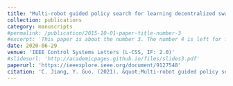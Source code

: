 ```yaml
---
title: "Multi-robot guided policy search for learning decentralized swarm control"
collection: publications
category: manuscripts
#permalink: /publication/2015-10-01-paper-title-number-3
#excerpt: 'This paper is about the number 3. The number 4 is left for future work.'
date: 2020-06-29
venue: 'IEEE Control Systems Letters (L-CSS, IF: 2.0)'
#slidesurl: 'http://academicpages.github.io/files/slides3.pdf'
paperurl: 'https://ieeexplore.ieee.org/document/9127548'
citation: 'C. Jiang, Y. Guo. (2021). &quot;Multi-robot guided policy search for learning decentralized swarm control.&quot; <i>IEEE Control Systems Letters (L-CSS)</i>. 5(3). pp 743-748.'
---
```

